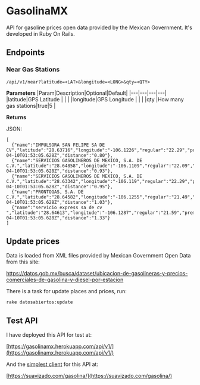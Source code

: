 # GasolinaMX

API for gasoline prices open data provided by the Mexican Government. It's developed in Ruby On Rails.

## Endpoints

### Near Gas Stations

    /api/v1/near?latitude=<LAT>&longitude=<LONG>&qty=<QTY>
    
 **Parameters**
|Param|Description|Optional|Default|
|---|---|---|---|
|latitude|GPS Latitude   |   |   |
|longitude|GPS Longitude   |   |   |
|qty   |How many gas stations|true|5  |

**Returns**

JSON:
```
[
  {"name":"IMPULSORA SAN FELIPE SA DE CV","latitude":"28.63716","longitude":"-106.1226","regular":"22.29","premium":"24.39","diesel":"22.69","last_update":"2022-04-10T01:53:05.628Z","distance":"0.80"},
  {"name":"SERVICIOS GASOLINEROS DE MEXICO, S.A. DE C.V.","latitude":"28.64858","longitude":"-106.1109","regular":"22.09","premium":"24.25","diesel":null,"last_update":"2022-04-10T01:53:05.628Z","distance":"0.93"},
  {"name":"SERVICIOS GASOLINEROS DE MEXICO, S.A. DE C.V.","latitude":"28.63342","longitude":"-106.119","regular":"22.29","premium":"24.39","diesel":null,"last_update":"2022-04-10T01:53:05.628Z","distance":"0.95"},
  {"name":"PRONTOGAS, S.A. DE C.V.","latitude":"28.64582","longitude":"-106.1255","regular":"21.49","premium":"24.29","diesel":null,"last_update":"2022-04-10T01:53:05.628Z","distance":"1.03"},
  {"name":"servicio express sa de cv ","latitude":"28.64613","longitude":"-106.1287","regular":"21.59","premium":"23.99","diesel":"22.39","last_update":"2022-04-10T01:53:05.628Z","distance":"1.33"}
] 
```

## Update prices

Data is loaded from XML files provided by Mexican Government Open Data from this site:

https://datos.gob.mx/busca/dataset/ubicacion-de-gasolineras-y-precios-comerciales-de-gasolina-y-diesel-por-estacion

There is a task for update places and prices, run:

    rake datosabiertos:update


## Test API

I have deployed this API for test at:

[https://gasolinamx.herokuapp.com/api/v1/](https://gasolinamx.herokuapp.com/api/v1/)

And the [simplest client](https://github.com/ionmx/gasolinamx/tree/main/client-sample) for this API at:

[https://suavizado.com/gasolina/](https://suavizado.com/gasolina/)
